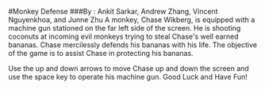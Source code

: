#Monkey Defense
###By : Ankit Sarkar, Andrew Zhang, Vincent Nguyenkhoa, and Junne Zhu
A monkey, Chase Wikberg, is equipped with a machine gun stationed on the far left side of the screen. He is shooting coconuts at incoming evil monkeys trying to steal Chase's well earned bananas. Chase mercilessly defends his bananas with his life. The objective of the game is to assist Chase in protecting his bananas.

Use the up and down arrows to move Chase up and down the screen and use the space key to operate his machine gun.
Good Luck and Have Fun!
